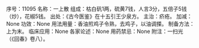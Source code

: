 序号：11095
名称：一上散
组成：枯白矾1两，硫黄7钱，人言3分，五倍子5钱（炒），花椒5钱。
出处：《古今医鉴》在十五引王少泉方。
主治：疥疮。
加减：None
功效：None
用法用量：香油煎鸡子令熟，去鸡子，以油调搽。
制备方法：上为末。
临床应用：None
各家论述：None
用药禁忌：None
附注：一扫光（《回春》卷八）。
